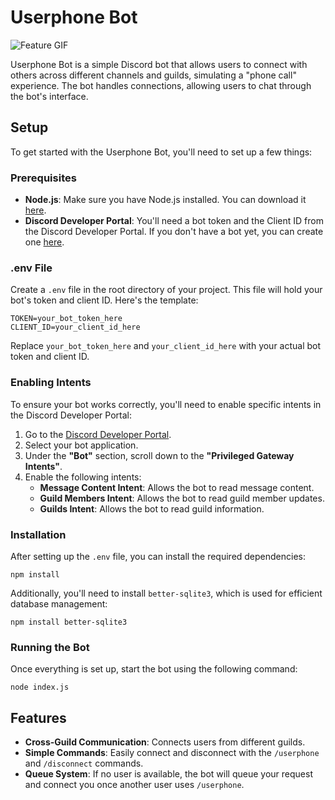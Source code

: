# Userphone Bot

![Feature GIF](https://i.imgur.com/3Dser8C.gif)



Userphone Bot is a simple Discord bot that allows users to connect with others across different channels and guilds, simulating a "phone call" experience. The bot handles connections, allowing users to chat through the bot's interface.

## Setup

To get started with the Userphone Bot, you'll need to set up a few things:

### Prerequisites

- **Node.js**: Make sure you have Node.js installed. You can download it [here](https://nodejs.org/).
- **Discord Developer Portal**: You'll need a bot token and the Client ID from the Discord Developer Portal. If you don't have a bot yet, you can create one [here](https://discord.com/developers/applications).

### .env File

Create a `.env` file in the root directory of your project. This file will hold your bot's token and client ID. Here's the template:
```
TOKEN=your_bot_token_here
CLIENT_ID=your_client_id_here
```

Replace `your_bot_token_here` and `your_client_id_here` with your actual bot token and client ID.

### Enabling Intents

To ensure your bot works correctly, you'll need to enable specific intents in the Discord Developer Portal:

1. Go to the [Discord Developer Portal](https://discord.com/developers/applications).
2. Select your bot application.
3. Under the **"Bot"** section, scroll down to the **"Privileged Gateway Intents"**.
4. Enable the following intents:
   - **Message Content Intent**: Allows the bot to read message content.
   - **Guild Members Intent**: Allows the bot to read guild member updates.
   - **Guilds Intent**: Allows the bot to read guild information.

### Installation

After setting up the `.env` file, you can install the required dependencies:
```
npm install
```
Additionally, you'll need to install `better-sqlite3`, which is used for efficient database management:
```
npm install better-sqlite3
```


### Running the Bot

Once everything is set up, start the bot using the following command:

```
node index.js
```

## Features

- **Cross-Guild Communication**: Connects users from different guilds.
- **Simple Commands**: Easily connect and disconnect with the `/userphone` and `/disconnect` commands.
- **Queue System**: If no user is available, the bot will queue your request and connect you once another user uses `/userphone`.

